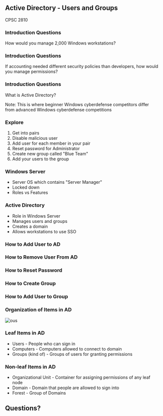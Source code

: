 ## Active Directory - Users and Groups

CPSC 2810



### Introduction Questions

How would you manage 2,000 Windows workstations?



### Introduction Questions

If accounting needed different security policies than developers, how would you manage permissions?



### Introduction Questions

What is Active Directory?

Note:
This is where beginner Windows cyberdefense competitors differ from advanced Windows cyberdefense competitions



### Explore

1. Get into pairs
2. Disable malicious user
3. Add user for each member in your pair
4. Reset password for Administrator
5. Create new group called "Blue Team"
6. Add your users to the group



### Windows Server

* Server OS which contains "Server Manager"
* Locked down
* Roles vs Features



### Active Directory

* Role in Windows Server
* Manages users and groups
* Creates a domain
* Allows workstations to use SSO


### How to Add User to AD



### How to Remove User From AD



### How to Reset Password



### How to Create Group



### How to Add User to Group



### Organization of Items in AD

![ous](ous.png)


### Leaf Items in AD

* Users - People who can sign in
* Computers - Computers allowed to connect to domain
* Groups (kind of) - Groups of users for granting permissions


### Non-leaf Items in AD

* Organizational Unit - Container for assigning permissions of any leaf node
* Domain - Domain that people are allowed to sign into
* Forest - Group of Domains


## Questions?
